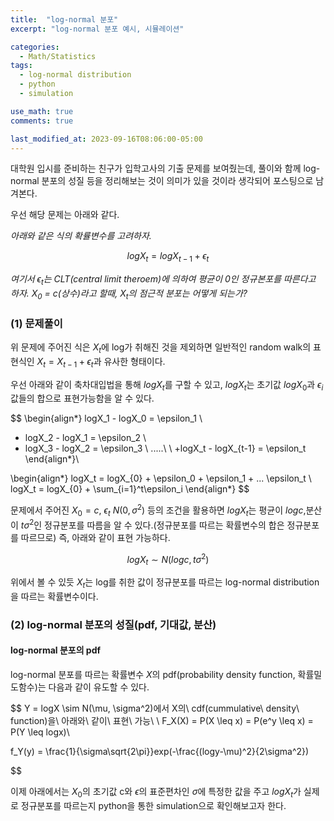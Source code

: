 ```yaml
---
title:  "log-normal 분포"
excerpt: "log-normal 분포 예시, 시뮬레이션"

categories:
  - Math/Statistics
tags:
  - log-normal distribution
  - python
  - simulation

use_math: true
comments: true

last_modified_at: 2023-09-16T08:06:00-05:00
---
```


대학원 입시를 준비하는 친구가 입학고사의 기출 문제를 보여줬는데, 풀이와 함께 log-normal 분포의 성질 등을 정리해보는 것이 의미가 있을 것이라 생각되어 포스팅으로 남겨본다.

우선 해당 문제는 아래와 같다. 

_아래와 같은 식의 확률변수를 고려하자._

$$
logX_{t} = logX_{t-1} + \epsilon_{t}
$$

_여기서 $\epsilon_{t}$는 CLT(central limit theroem)에 의하여 평균이 0인 정규본포를 따른다고 하자. $X_0$ = c(상수)라고 할때, $X_{t}$의 점근적 분포는 어떻게 되는가?_

### (1) 문제풀이

위 문제에 주어진 식은 $X_{t}$에 log가 취해진 것을 제외하면 일반적인 random walk의 표현식인 $X_{t} = X_{t-1} + \epsilon_{t}$과 유사한 형태이다. 

우선 아래와 같이 축차대입법을 통해 $logX_{t}$를 구할 수 있고, $logX_t$는 초기값 $logX_{0}$과 $\epsilon_i$값들의 합으로 표현가능함을 알 수 있다.

$$
\begin{align*} logX_1 - logX_0 = \epsilon_1 \\
+ logX_2 - logX_1 = \epsilon_2 \\
+ logX_3 - logX_2 = \epsilon_3 \\
.....\\ 
\\
+logX_t - logX_{t-1} = \epsilon_t \end{align*}\\

\begin{align*} logX_t = logX_{0} + \epsilon_0 + \epsilon_1 + ... \epsilon_t  \\
logX_t = logX_{0} + \sum_{i=1}^t\epsilon_i \end{align*}
$$

문제에서 주어진 $X_{0} = c$, $\epsilon_t ~ N(0, \sigma^2)$ 등의 조건을 활용하면 $logX_t$는 평균이 $logc$,분산이 $t\sigma^2$인 정규분포를 따름을 알 수 있다.(정규분포를 따르는 확률변수의 합은 정규분포를 따르므로)
즉, 아래와 같이 표현 가능하다.

$$
logX_t \sim N(logc, t\sigma^2)
$$

위에서 볼 수 있듯 $X_t$는 log를 취한 값이 정규분포를 따르는 log-normal distribution을 따르는 확률변수이다. 

### (2) log-normal 분포의 성질(pdf, 기대값, 분산)

#### log-normal 분포의 pdf

log-normal 분포를 따르는 확률변수 $X$의 pdf(probability density function, 확률밀도함수)는 다음과 같이 유도할 수 있다. 

$$ Y = logX \sim N(\mu, \sigma^2)에서 X의\ cdf(cummulative\ density\ function)을\ 아래와\ 같이\ 표현\ 가능\\
\\
F_X(X) = P(X \leq x) = P(e^y \leq x) = P(Y \leq logx)\\

f_Y(y) = \frac{1}{\sigma\sqrt{2\pi}}exp(-\frac{(logy-\mu)^2}{2\sigma^2})


$$




이제 아래에서는 $X_0$의 초기값 c와 $\epsilon$의 표준편차인 $\sigma$에 특정한 값을 주고 $logX_t$가 실제로 정규분포를 따르는지 python을 통한 simulation으로 확인해보고자 한다. 